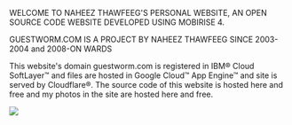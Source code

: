 
WELCOME TO NAHEEZ THAWFEEG'S PERSONAL WEBSITE, AN OPEN SOURCE CODE WEBSITE DEVELOPED USING MOBIRISE 4.

GUESTWORM.COM IS A PROJECT BY NAHEEZ THAWFEEG SINCE 2003-2004 and 2008-ON WARDS

This website's domain guestworm.com is registered in IBM® Cloud SoftLayer™ and files are hosted in Google Cloud™ App Engine™ and site is served by Cloudflare®. The source code of this website is hosted here and free and my photos in the site are hosted here and free.





![](https://www.guestworm.com/assets/images/20180728-190317-2000x1500.jpg)
